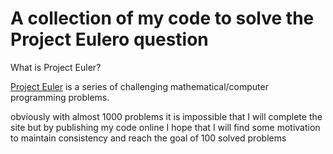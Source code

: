 # A collection of my code to solve the Project Eulero question

What is Project Euler?

[Project Euler](https://projecteuler.net/archives) is a series of challenging mathematical/computer programming problems.

obviously with almost 1000 problems it is impossible that I will complete the site but by publishing my code online I hope that I will find some motivation to maintain consistency and reach the goal of 100 solved problems
